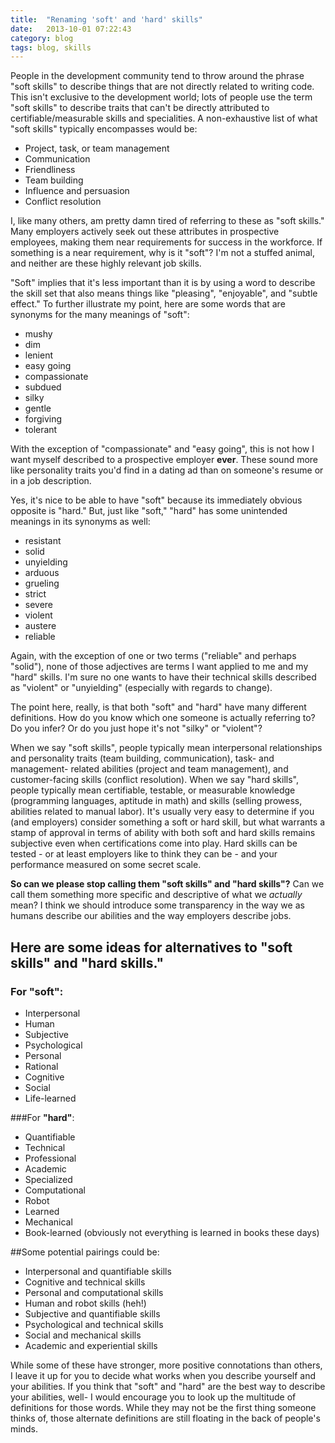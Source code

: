 ```yaml
---
title:  "Renaming 'soft' and 'hard' skills"
date:   2013-10-01 07:22:43
category: blog
tags: blog, skills
---
```


People in the development community tend to throw around the phrase "soft skills" to describe things that are not directly related to writing code. This isn't exclusive to the development world; lots of people use the term "soft skills" to describe traits that can't be directly attributed to certifiable/measurable skills and specialities. A non-exhaustive list of what "soft skills" typically encompasses would be:

* Project, task, or team management
* Communication
* Friendliness
* Team building
* Influence and persuasion
* Conflict resolution

I, like many others, am pretty damn tired of referring to these as "soft skills." Many employers actively seek out these attributes in prospective employees, making them near requirements for success in the workforce. If something is a near requirement, why is it "soft"? I'm not a stuffed animal, and neither are these highly relevant job skills.

"Soft" implies that it's less important than it is by using a word to describe the skill set that also means things like "pleasing", "enjoyable", and "subtle effect." To further illustrate my point, here are some words that are synonyms for the many meanings of "soft":

* mushy
* dim
* lenient
* easy going
* compassionate
* subdued
* silky
* gentle
* forgiving
* tolerant

With the exception of "compassionate" and "easy going", this is not how I want myself described to a prospective employer **ever**. These sound more like personality traits you'd find in a dating ad than on someone's resume or in a job description.

Yes, it's nice to be able to have "soft" because its immediately obvious opposite is "hard." But, just like "soft," "hard" has some unintended meanings in its synonyms as well:

* resistant
* solid
* unyielding
* arduous
* grueling
* strict
* severe
* violent
* austere
* reliable

Again, with the exception of one or two terms ("reliable" and perhaps "solid"), none of those adjectives are terms I want applied to me and my "hard" skills. I'm sure no one wants to have their technical skills described as "violent" or "unyielding" (especially with regards to change).

The point here, really, is that both "soft" and "hard" have many different definitions. How do you know which one someone is actually referring to? Do you infer? Or do you just hope it's not "silky" or "violent"?

When we say "soft skills", people typically mean interpersonal relationships and personality traits (team building, communication), task- and management- related abilities (project and team management), and customer-facing skills (conflict resolution). When we say "hard skills", people typically mean certifiable, testable, or measurable knowledge (programming languages, aptitude in math) and skills (selling prowess, abilities related to manual labor). It's usually very easy to determine if you (and employers) consider something a soft or hard skill, but what warrants a stamp of approval in terms of ability with both soft and hard skills remains subjective even when certifications come into play. Hard skills can be tested - or at least employers like to think they can be - and your performance measured on some secret scale.

**So can we please stop calling them "soft skills" and "hard skills"?** Can we call them something more specific and descriptive of what we *actually* mean? I think we should introduce some transparency in the way we as humans describe our abilities and the way employers describe jobs.

## Here are some ideas for alternatives to "soft skills" and "hard skills."

### For **"soft"**:

* Interpersonal
* Human
* Subjective
* Psychological
* Personal
* Rational
* Cognitive
* Social
* Life-learned

###For **"hard"**:

* Quantifiable
* Technical
* Professional
* Academic
* Specialized
* Computational
* Robot
* Learned
* Mechanical
* Book-learned (obviously not everything is learned in books these days)

##Some potential pairings could be:

* Interpersonal and quantifiable skills
* Cognitive and technical skills
* Personal and computational skills
* Human and robot skills (heh!)
* Subjective and quantifiable skills
* Psychological and technical skills
* Social and mechanical skills
* Academic and experiential skills

While some of these have stronger, more positive connotations than others, I leave it up for you to decide what works when you describe yourself and your abilities. If you think that "soft" and "hard" are the best way to describe your abilities, well- I would encourage you to look up the multitude of definitions for those words. While they may not be the first thing someone thinks of, those alternate definitions are still floating in the back of people's minds.

